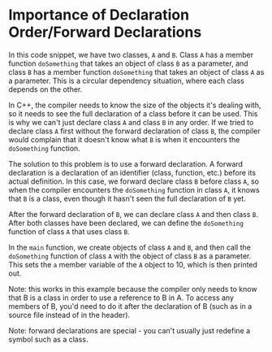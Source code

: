 # Importance of Declaration Order/Forward Declarations

In this code snippet, we have two classes, `A` and `B`. Class `A` has a member function `doSomething` that takes an object of class `B` as a parameter, and class `B` has a member function `doSomething` that takes an object of class `A` as a parameter. This is a circular dependency situation, where each class depends on the other.

In C++, the compiler needs to know the size of the objects it's dealing with, so it needs to see the full declaration of a class before it can be used. This is why we can't just declare class `A` and class `B` in any order. If we tried to declare class `A` first without the forward declaration of class `B`, the compiler would complain that it doesn't know what `B` is when it encounters the `doSomething` function.

The solution to this problem is to use a forward declaration. A forward declaration is a declaration of an identifier (class, function, etc.) before its actual definition. In this case, we forward declare class `B` before class `A`, so when the compiler encounters the `doSomething` function in class `A`, it knows that `B` is a class, even though it hasn't seen the full declaration of `B` yet.

After the forward declaration of `B`, we can declare class `A` and then class `B`. After both classes have been declared, we can define the `doSomething` function of class `A` that uses class `B`.

In the `main` function, we create objects of class `A` and `B`, and then call the `doSomething` function of class `A` with the object of class `B` as a parameter. This sets the `a` member variable of the `A` object to 10, which is then printed out.

Note: this works in this example because the compiler only needs to know that B is a class in order to use a reference to B in A. To access any members of B, you'd need to do it after the declaration of B (such as in a source file instead of in the header).

Note: forward declarations are special - you can't usually just redefine a symbol such as a class.

